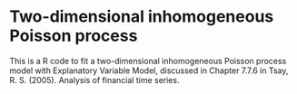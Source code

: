 # Two-dimensional inhomogeneous Poisson process
This is a R code to fit a two-dimensional inhomogeneous Poisson process model with Explanatory Variable Model, discussed in Chapter 7.7.6 in Tsay, R. S. (2005). Analysis of financial time series.

